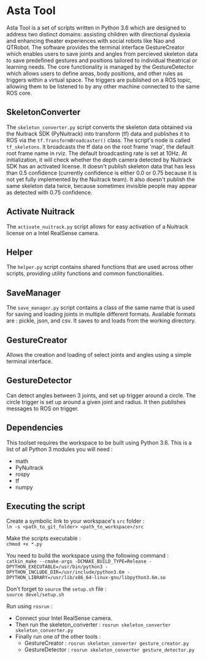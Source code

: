 # Asta Tool

Asta Tool is a set of scripts written in Python 3.6 which are designed to address two distinct domains: assisting children with directional dyslexia and enhancing theater experiences with social robots like Nao and QTRobot. The software provides the terminal interface GestureCreator which enables users to save joints and angles from percieved skeleton data to save predefined gestures and positions tailored to individual theatrical or learning needs. The core functionality is managed by the GestureDetector which allows users to define areas, body positions, and other rules as triggers within a virtual space. The triggers are published on a ROS topic, allowing them to be listened to by any other machine connected to the same ROS core.

## SkeletonConverter

The `skeleton_converter.py` script converts the skeleton data obtained via the Nuitrack SDK (PyNuitrack) into transform (tf) data and publishes it to ROS via the `tf.TransformBroadcaster()` class. The script's node is called `tf_skeletons`. It broadcasts the tf data on the root frame 'map', the default root frame name in rviz. The default broadcasting rate is set at 10Hz. At initialization, it will check whether the depth camera detected by Nuitrack SDK has an activated license. It doesn't publish skeleton data that has less than 0.5 confidence (currently confidence is either 0.0 or 0.75 because it is not yet fully implemented by the Nuitrack team). It also doesn't publish the same skeleton data twice, because sometimes invisible people may appear as detected with 0.75 confidence. 

## Activate Nuitrack

The `activate_nuitrack.py` script allows for easy activation of a Nuitrack license on a Intel RealSense camera.

## Helper

The `helper.py` script contains shared functions that are used across other scripts, providing utility
functions and common functionalities.

## SaveManager

The `save_manager.py` script contains a class of the same name that is used for saving and loading joints in multiple different formats. Available formats are : pickle, json, and csv. It saves to and loads from the working directory.

## GestureCreator

Allows the creation and loading of select joints and angles using a simple terminal interface.

## GestureDetector

Can detect angles between 3 joints, and set up trigger around a circle. The circle trigger is set up around a given joint and radius. It then publishes messages to ROS on trigger.

## Dependencies

This toolset requires the workspace to be built using Python 3.6. This is a list of all Python 3 modules you will need :

- math
- PyNuitrack
- rospy
- tf
- numpy

## Executing the script

Create a symbolic link to your workspace's `src` folder :  
`ln -s <path_to_git_folder> <path_to_workspace>/src`

Make the scripts executable :  
`chmod +x *.py`

You need to build the workspace using the following command :  
`catkin_make --cmake-args -DCMAKE_BUILD_TYPE=Release -DPYTHON_EXECUTABLE=/usr/bin/python3 -DPYTHON_INCLUDE_DIR=/usr/include/python3.6m -DPYTHON_LIBRARY=/usr/lib/x86_64-linux-gnu/libpython3.6m.so`

Don't forget to `source` the `setup.sh` file :  
`source devel/setup.sh`

Run using `rosrun` :  

- Connect your Intel RealSense camera.
- Then run the skeleton_converter : `rosrun skeleton_converter skeleton_converter.py`
- Finally run one of the other tools :
  - GestureCreator : `rosrun skeleton_converter gesture_creator.py`
  - GestureDetector : `rosrun skeleton_converter gesture_detector.py`
